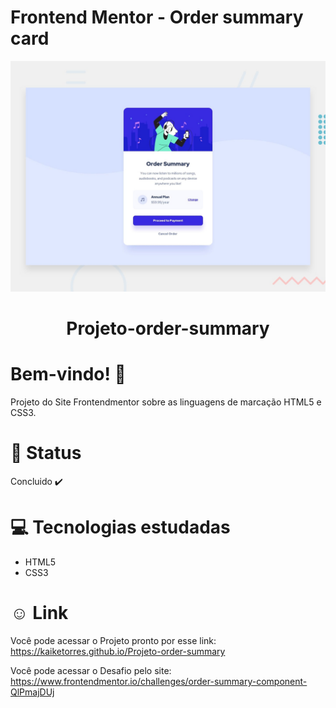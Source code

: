 # Frontend Mentor - Order summary card

![Design preview for the Order summary card coding challenge](./design/desktop-preview.jpg)

<div align="center">
<h1>Projeto-order-summary </h1>
</div>

# Bem-vindo! 👋 <a name="id01"></a>
Projeto do Site Frontendmentor sobre as linguagens de marcação HTML5 e CSS3.


# &#x1F680; Status
Concluido ✔️


# &#x1F4BB; Tecnologias estudadas
<ul>
  <li>HTML5</li>
  <li>CSS3</li>
</ul>


# &#X263A; Link
Você pode acessar o Projeto pronto por esse link: https://kaiketorres.github.io/Projeto-order-summary

Você pode acessar o Desafio pelo site: https://www.frontendmentor.io/challenges/order-summary-component-QlPmajDUj


